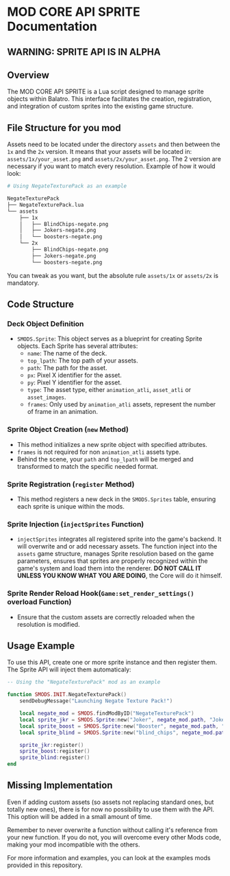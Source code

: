 # MOD CORE API SPRITE Documentation

## WARNING: SPRITE API IS IN ALPHA

## Overview
The MOD CORE API SPRITE is a Lua script designed to manage sprite objects within Balatro. This interface facilitates the creation, registration, and integration of custom sprites into the existing game structure.

## File Structure for you mod
Assets need to be located under the directory `assets` and then between the `1x` and the `2x` version. It means that your assets will be located in:
`assets/1x/your_asset.png` and `assets/2x/your_asset.png`. The 2 version are necessary if you want to match every resolution. Example of how it would look:
```bash
# Using NegateTexturePack as an example

NegateTexturePack
├── NegateTexturePack.lua
└── assets
    ├── 1x
    │   ├── BlindChips-negate.png
    │   ├── Jokers-negate.png
    │   └── boosters-negate.png
    └── 2x
        ├── BlindChips-negate.png
        ├── Jokers-negate.png
        └── boosters-negate.png
```
You can tweak as you want, but the absolute rule `assets/1x` or `assets/2x` is mandatory.

## Code Structure

### Deck Object Definition
- `SMODS.Sprite`: This object serves as a blueprint for creating Sprite objects. Each Sprite has several attributes:
  - `name`: The name of the deck.
  - `top_lpath`: The top path of your assets.
  - `path`: The path for the asset.
  - `px`: Pixel X identifier for the asset.
  - `py`: Pixel Y identifier for the asset.
  - `type`: The asset type, either `animation_atli`, `asset_atli` or `asset_images`.
  - `frames`: Only used by `animation_atli` assets, represent the number of frame in an animation.

### Sprite Object Creation (`new` Method)
- This method initializes a new sprite object with specified attributes.
- `frames` is not required for non `animation_atli` assets type.
- Behind the scene, your `path` and `top_lpath` will be merged and transformed to match the specific needed format.

### Sprite Registration (`register` Method)
- This method registers a new deck in the `SMODS.Sprites` table, ensuring each sprite is unique within the mods.

### Sprite Injection (`injectSprites` Function)
- `injectSprites` integrates all registered sprite into the game's backend. It will overwrite and or add necessary assets. The function inject into the `assets` game structure, manages Sprite resolution based on the game parameters, ensures that sprites are properly recognized within the game's system and load them into the renderer. **DO NOT CALL IT UNLESS YOU KNOW WHAT YOU ARE DOING**, the Core will do it himself. 

### Sprite Render Reload Hook(`Game:set_render_settings()` overload Function)
- Ensure that the custom assets are correctly reloaded when the resolution is modified.

## Usage Example
To use this API, create one or more sprite instance and then register them. The Sprite API will inject them automaticaly:
```lua
-- Using the "NegateTexturePack" mod as an example

function SMODS.INIT.NegateTexturePack()
    sendDebugMessage("Launching Negate Texture Pack!")

    local negate_mod = SMODS.findModByID("NegateTexturePack")
    local sprite_jkr = SMODS.Sprite:new("Joker", negate_mod.path, "Jokers-negate.png", 71, 95, "asset_atli")
    local sprite_boost = SMODS.Sprite:new("Booster", negate_mod.path, "boosters-negate.png", 71, 95, "asset_atli")
    local sprite_blind = SMODS.Sprite:new("blind_chips", negate_mod.path, "BlindChips-negate.png", 34, 34, "animation_atli", 21)

    sprite_jkr:register()
    sprite_boost:register()
    sprite_blind:register()
end
```

## Missing Implementation
Even if adding custom assets (so assets not replacing standard ones, but totally new ones), there is for now no possibility to use them with the API.
This option will be added in a small amount of time. 


Remember to never overwrite a function without calling it's reference from your new function. If you do not, you will overcome every other Mods code, making your mod incompatible with the others.

For more information and examples, you can look at the examples mods provided in this repository. 
